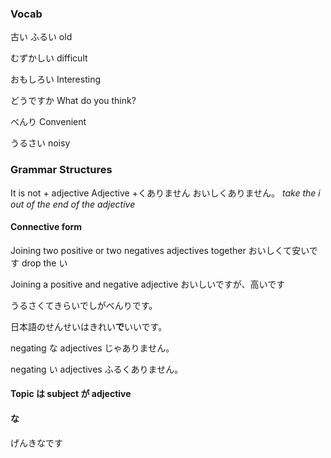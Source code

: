
### Vocab
古い
ふるい
old

むずかしい
difficult

おもしろい
Interesting

どうですか
What do you think?

べんり
Convenient 

うるさい
noisy

### Grammar Structures

It is not + adjective
Adjective +くありません
おいしくありません。
*take the i out of the end of the adjective*

#### Connective form
Joining two positive or two negatives adjectives together
おいしくて安いです
drop the い

Joining a positive and negative adjective
おいしいですが、高いです

うるさくてきらいでしがべんりです。


日本語のせんせいはきれい**で**いいです。

negating な adjectives
じゃありません。


negating い adjectives
ふるくありません。
#### Topic は subject が adjective

#### な
げんきなです

